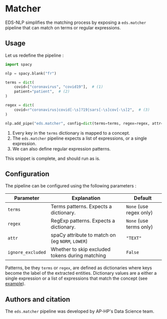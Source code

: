 # Matcher

EDS-NLP simplifies the matching process by exposing a `eds.matcher` pipeline
that can match on terms or regular expressions.

## Usage

Let us redefine the pipeline :

```python
import spacy

nlp = spacy.blank("fr")

terms = dict(
    covid=["coronavirus", "covid19"],  # (1)
    patient="patient",  # (2)
)

regex = dict(
    covid=r"coronavirus|covid[-\s]?19|sars[-\s]cov[-\s]2",  # (3)
)

nlp.add_pipe("eds.matcher", config=dict(terms=terms, regex=regex, attr="LOWER"))
```

1. Every key in the `terms` dictionary is mapped to a concept.
2. The `eds.matcher` pipeline expects a list of expressions, or a single expression.
3. We can also define regular expression patterns.

This snippet is complete, and should run as is.

## Configuration

The pipeline can be configured using the following parameters :

| Parameter         | Explanation                                      | Default                 |
| ----------------- | ------------------------------------------------ | ----------------------- |
| `terms`           | Terms patterns. Expects a dictionary.            | `None` (use regex only) |
| `regex`           | RegExp patterns. Expects a dictionary.           | `None` (use terms only) |
| `attr`            | spaCy attribute to match on (eg `NORM`, `LOWER`) | `"TEXT"`                |
| `ignore_excluded` | Whether to skip excluded tokens during matching  | `False`                 |

Patterns, be they `terms` or `regex`, are defined as dictionaries where keys become the label of the extracted entities. Dictionary values are a either a single expression or a list of expressions that match the concept (see [example](#usage)).

## Authors and citation

The `eds.matcher` pipeline was developed by AP-HP's Data Science team.

